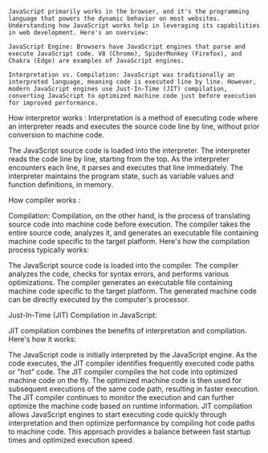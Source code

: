     JavaScript primarily works in the browser, and it's the programming language that powers the dynamic behavior on most websites. Understanding how JavaScript works help in leveraging its capabilities in web development. Here's an overview:

    JavaScript Engine: Browsers have JavaScript engines that parse and execute JavaScript code. V8 (Chrome), SpiderMonkey (Firefox), and Chakra (Edge) are examples of JavaScript engines.

    Interpretation vs. Compilation: JavaScript was traditionally an interpreted language, meaning code is executed line by line. However, modern JavaScript engines use Just-In-Time (JIT) compilation, converting JavaScript to optimized machine code just before execution for improved performance.

How interpretor works :
    Interpretation is a method of executing code where an interpreter reads and executes the source code line by line, without prior conversion to machine code.

The JavaScript source code is loaded into the interpreter.
The interpreter reads the code line by line, starting from the top.
As the interpreter encounters each line, it parses and executes that line immediately.
The interpreter maintains the program state, such as variable values and function definitions, in memory.

How compiler works :

Compilation:
Compilation, on the other hand, is the process of translating source code into machine code before execution. The compiler takes the entire source code, analyzes it, and generates an executable file containing machine code specific to the target platform. Here's how the compilation process typically works:

The JavaScript source code is loaded into the compiler.
The compiler analyzes the code, checks for syntax errors, and performs various optimizations.
The compiler generates an executable file containing machine code specific to the target platform.
The generated machine code can be directly executed by the computer's processor.

Just-In-Time (JIT) Compilation in JavaScript:

JIT compilation combines the benefits of interpretation and compilation. Here's how it works:

The JavaScript code is initially interpreted by the JavaScript engine.
As the code executes, the JIT compiler identifies frequently executed code paths or "hot" code.
The JIT compiler compiles the hot code into optimized machine code on the fly.
The optimized machine code is then used for subsequent executions of the same code path, resulting in faster execution.
The JIT compiler continues to monitor the execution and can further optimize the machine code based on runtime information.
JIT compilation allows JavaScript engines to start executing code quickly through interpretation and then optimize performance by compiling hot code paths to machine code. This approach provides a balance between fast startup times and optimized execution speed.


